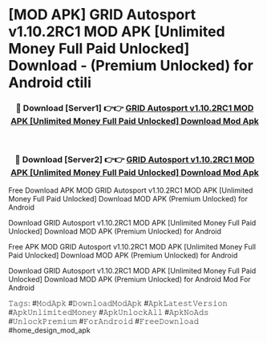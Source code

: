 # [MOD APK] GRID Autosport v1.10.2RC1 MOD APK [Unlimited Money Full Paid Unlocked] Download - (Premium Unlocked) for Android ctili



<div align="center">
<h3>🔴 Download [Server1] 👉👉 <a href="https://momento.my/?title=GRID_Autosport_v1.10.2RC1_MOD_APK_[Unlimited_Money_Full_Paid_Unlocked]_Download">GRID Autosport v1.10.2RC1 MOD APK [Unlimited Money Full Paid Unlocked] Download Mod Apk</a></h3><br>

<h3>🔴 Download [Server2] 👉👉 <a href="https://momento.my/?title=GRID_Autosport_v1.10.2RC1_MOD_APK_[Unlimited_Money_Full_Paid_Unlocked]_Download">GRID Autosport v1.10.2RC1 MOD APK [Unlimited Money Full Paid Unlocked] Download Mod Apk</a></h3>
</div>



Free Download APK MOD GRID Autosport v1.10.2RC1 MOD APK [Unlimited Money Full Paid Unlocked] Download MOD APK (Premium Unlocked) for Android

Download GRID Autosport v1.10.2RC1 MOD APK [Unlimited Money Full Paid Unlocked] Download MOD APK (Premium Unlocked) for Android

Free APK MOD GRID Autosport v1.10.2RC1 MOD APK [Unlimited Money Full Paid Unlocked] Download MOD APK (Premium Unlocked) for Android

Download GRID Autosport v1.10.2RC1 MOD APK [Unlimited Money Full Paid Unlocked] Download MOD APK (Premium Unlocked) for Android Mod For Android

𝚃𝚊𝚐𝚜: #𝙼𝚘𝚍𝙰𝚙𝚔 #𝙳𝚘𝚠𝚗𝚕𝚘𝚊𝚍𝙼𝚘𝚍𝙰𝚙𝚔 #𝙰𝚙𝚔𝙻𝚊𝚝𝚎𝚜𝚝𝚅𝚎𝚛𝚜𝚒𝚘𝚗 #𝙰𝚙𝚔𝚄𝚗𝚕𝚒𝚖𝚒𝚝𝚎𝚍𝙼𝚘𝚗𝚎𝚢 #𝙰𝚙𝚔𝚄𝚗𝚕𝚘𝚌𝚔𝙰𝚕𝚕 #𝙰𝚙𝚔𝙽𝚘𝙰𝚍𝚜 #𝚄𝚗𝚕𝚘𝚌𝚔𝙿𝚛𝚎𝚖𝚒𝚞𝚖 #𝙵𝚘𝚛𝙰𝚗𝚍𝚛𝚘𝚒𝚍 #𝙵𝚛𝚎𝚎𝙳𝚘𝚠𝚗𝚕𝚘𝚊𝚍 #home_design_mod_apk
